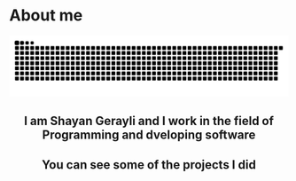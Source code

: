 # About me

<img src="https://github.com/shayangerayli/shayangerayli/blob/main/Image.svg">

<h2 align="center">I am Shayan Gerayli and I work in the field of Programming and dveloping software</h2>
<h2 align="center">You can see some of the projects I did</h2>


